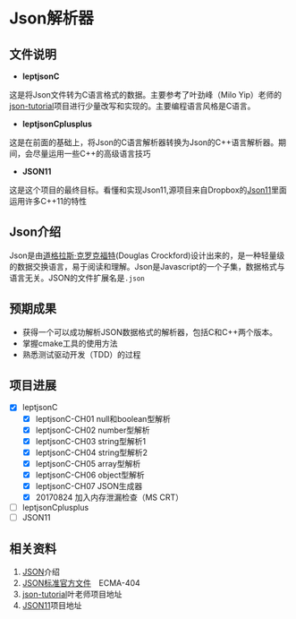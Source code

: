 # Json解析器
## 文件说明

- **leptjsonC**

这是将Json文件转为C语言格式的数据。主要参考了叶劲峰（Milo Yip）老师的[json-tutorial](https://github.com/miloyip/json-tutorial)项目进行少量改写和实现的。主要编程语言风格是C语言。

- **leptjsonCplusplus**

这是在前面的基础上，将Json的C语言解析器转换为Json的C++语言解析器。期间，会尽量运用一些C++的高级语言技巧

- **JSON11**

这是这个项目的最终目标。看懂和实现Json11,源项目来自Dropbox的[Json11](https://github.com/dropbox/json11)里面运用许多C++11的特性

## Json介绍

Json是由[道格拉斯·克罗克福特](https://en.wikipedia.org/wiki/Douglas_Crockford)(Douglas Crockford)设计出来的，是一种轻量级的数据交换语言，易于阅读和理解。Json是Javascript的一个子集，数据格式与语言无关。JSON的文件扩展名是`.json`

## 预期成果

- 获得一个可以成功解析JSON数据格式的解析器，包括C和C++两个版本。
- 掌握cmake工具的使用方法
- 熟悉测试驱动开发（TDD）的过程

## 项目进展

- [x] leptjsonC
	- [x] leptjsonC-CH01 null和boolean型解析
	- [x] leptjsonC-CH02 number型解析
	- [x] leptjsonC-CH03 string型解析1
	- [x] leptjsonC-CH04 string型解析2
	- [x] leptjsonC-CH05 array型解析
	- [x] leptjsonC-CH06 object型解析
	- [x] leptjsonC-CH07 JSON生成器
	- [x] 20170824 加入内存泄漏检查（MS CRT） 
- [ ] leptjsonCplusplus
- [ ] JSON11
## 相关资料

1. [JSON][1]介绍
2. [JSON标准官方文件][4]　ECMA-404
2. [json-tutorial][2]叶老师项目地址
3. [JSON11][3]项目地址

[1]: http://json.org/     "Introducing JSON"
[2]: https://github.com/miloyip/json-tutorial "叶老师项目地址"
[3]: https://github.com/dropbox/json11 "JSON11"
[4]: http://link.zhihu.com/?target=http%3A//www.ecma-international.org/publications/files/ECMA-ST/ECMA-404.pdf
